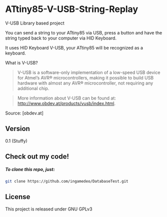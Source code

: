 ATtiny85-V-USB-String-Replay
=========

V-USB Library based project

You can send a string to your ATtiny85 via USB, press a button and have the string typed back to your computer via HID Keyboard.

It uses HID Keyboard V-USB, your ATtiny85 will be recognized as a keyboard.

What is V-USB?

> V-USB is a software-only implementation of a low-speed USB device for Atmel’s AVR® microcontrollers, 
> making it possible to build USB hardware with almost any AVR® microcontroller,
> not requiring any additional chip.

> More information about V-USB can be found at: http://www.obdev.at/products/vusb/index.html.

Source: [obdev.at]

Version
----

0.1 (Stuffy)

Check out my code!
--------------

##### To clone this repo, just:

```sh
git clone https://github.com/ingamedeo/DatabaseTest.git
```

License
----

This project is released under GNU GPLv3
